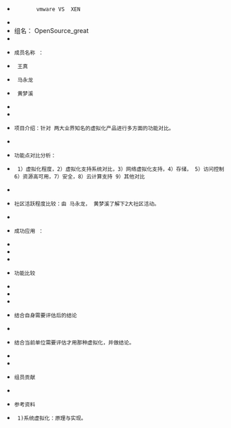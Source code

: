 +	         vmware VS  XEN 
+	
+	 组名： OpenSource_great
+     
+     成员名称 ：
+      王真
+      马永龙
+      黄梦溪
+          
+          
+     项目介绍：针对 两大业界知名的虚拟化产品进行多方面的功能对比。
+  
+     功能点对比分析：
+      1）虚拟化程度，2）虚拟化支持系统对比，3）网络虚拟化支持，4）存储， 5）访问控制  6）资源高可用，7）安全，8）云计算支持 9）其他对比
+     
+     社区活跃程度比较：由 马永龙， 黄梦溪了解下2大社区活动。
+     
+     成功应用 ：
+
+
+
+     功能比较
+
+    
+
+     结合自身需要评估后的结论
+      
+     结合当前单位需要评估才用那种虚拟化，并做结论。
+
+
+     组员贡献 
+
+     参考资料 
+      1)系统虚拟化：原理与实现。
